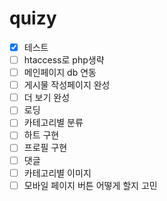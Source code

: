 # quizy

- [X] 테스트
- [ ] htaccess로 php생략
- [ ] 메인페이지 db 연동
- [ ] 게시물 작성페이지 완성
- [ ] 더 보기 완성
- [ ] 로딩
- [ ] 카테고리별 분류
- [ ] 하트 구현
- [ ] 프로필 구현
- [ ] 댓글
- [ ] 카테고리별 이미지
- [ ] 모바일 페이지 버튼 어떻게 할지 고민
